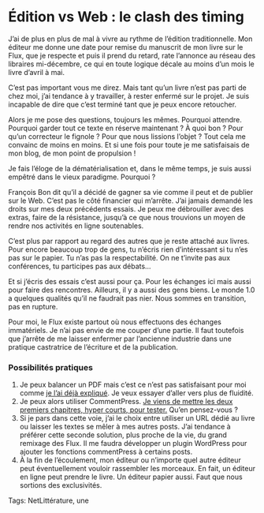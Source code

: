# Édition vs Web : le clash des timing

J’ai de plus en plus de mal à vivre au rythme de l’édition traditionnelle. Mon éditeur me donne une date pour remise du manuscrit de mon livre sur le Flux, que je respecte et puis il prend du retard, rate l’annonce au réseau des libraires mi-décembre, ce qui en toute logique décale au moins d’un mois le livre d’avril à mai.

C’est pas important vous me direz. Mais tant qu’un livre n’est pas parti de chez moi, j’ai tendance à y travailler, à rester enfermé sur le projet. Je suis incapable de dire que c’est terminé tant que je peux encore retoucher.

Alors je me pose des questions, toujours les mêmes. Pourquoi attendre. Pourquoi garder tout ce texte en réserve maintenant ? À quoi bon ? Pour qu’un correcteur le fignole ? Pour que nous lissions l’objet ? Tout cela me convainc de moins en moins. Et si une fois pour toute je me satisfaisais de mon blog, de mon point de propulsion !

Je fais l’éloge de la dématérialisation et, dans le même temps, je suis aussi empêtré dans le vieux paradigme. Pourquoi ?

François Bon dit qu’il a décidé de gagner sa vie comme il peut et de publier sur le Web. C’est pas le côté financier qui m’arrête. J’ai jamais demandé les droits sur mes deux précédents essais. Je peux me débrouiller avec des extras, faire de la résistance, jusqu’à ce que nous trouvions un moyen de rendre nos activités en ligne soutenables.

C’est plus par rapport au regard des autres que je reste attaché aux livres. Pour encore beaucoup trop de gens, tu n’écris rien d’intéressant si tu n’es pas sur le papier. Tu n’as pas la respectabilité. On ne t’invite pas aux conférences, tu participes pas aux débats…

Et si j’écris des essais c’est aussi pour ça. Pour les échanges ici mais aussi pour faire des rencontres. Ailleurs, il y a aussi des gens biens. Le monde 1.0 a quelques qualités qu’il ne faudrait pas nier. Nous sommes en transition, pas en rupture.

Pour moi, le Flux existe partout où nous effectuons des échanges immatériels. Je n’ai pas envie de me couper d’une partie. Il faut toutefois que j’arrête de me laisser enfermer par l’ancienne industrie dans une pratique castratrice de l’écriture et de la publication.

### Possibilités pratiques

1. Je peux balancer un PDF mais c’est ce n’est pas satisfaisant pour moi comme [je l’ai déjà expliqué](/2009/12/04/le-livre-une-contexture-du-flux/). Je veux essayer d’aller vers plus de fluidité.
2. Je peux alors utiliser CommentPress. [Je viens de mettre les deux premiers chapitres, hyper courts, pour tester.](http://an.tcrouzet.com/) Qu’en pensez-vous ?
3. Si je pars dans cette voie, j’ai le choix entre utiliser un URL dédié au livre ou laisser les textes se mêler à mes autres posts. J’ai tendance à préférer cette seconde solution, plus proche de la vie, du grand remixage des Flux. Il me faudra développer un plugin WordPress pour ajouter les fonctions commentPress à certains posts.
4. À la fin de l’écoulement, mon éditeur ou n’importe quel autre éditeur peut éventuellement vouloir rassembler les morceaux. En fait, un éditeur en ligne peut prendre le livre. Un éditeur papier aussi. Faut que nous sortions des exclusivités.

Tags: NetLittérature, une